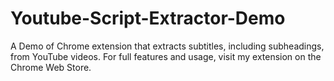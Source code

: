 # Youtube-Script-Extractor-Demo
A Demo of Chrome extension that extracts subtitles, including subheadings, from YouTube videos. For full features and usage, visit my extension on the Chrome Web Store.
